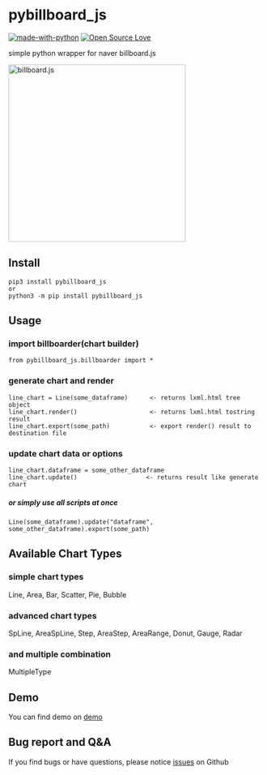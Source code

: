 # pybillboard_js

[![made-with-python](https://img.shields.io/badge/Made%20with-Python-1f425f.svg)](https://www.python.org/)
[![Open Source Love](https://badges.frapsoft.com/os/mit/mit.svg?v=102)](https://github.com/ellerbrock/open-source-badge/)

simple python wrapper for naver billboard.js

<img src="https://naver.github.io/billboard.js/img/logo/billboard.js.svg" width="350" alt="billboard.js">

## Install
```
pip3 install pybillboard_js
or
python3 -m pip install pybillboard_js
```

## Usage
### import billboarder(chart builder)
```
from pybillboard_js.billboarder import *
```

### generate chart and render
```
line_chart = Line(some_dataframe)      <- returns lxml.html tree object
line_chart.render()                    <- returns lxml.html tostring result
line_chart.export(some_path)           <- export render() result to destination file
```

### update chart data or options
```
line_chart.dataframe = some_other_dataframe
line_chart.update()                   <- returns result like generate chart
```

##### or simply use all scripts at once
```
Line(some_dataframe).update("dataframe", some_other_dataframe).export(some_path)
```

## Available Chart Types
### simple chart types
Line, Area, Bar, Scatter, Pie, Bubble

### advanced chart types
SpLine, AreaSpLine, Step, AreaStep, AreaRange, Donut, Gauge, Radar

### and multiple combination
MultipleType


## Demo
You can find demo on [demo](/demo)

## Bug report and Q&A
If you find bugs or have questions, please notice [issues](/issues) on Github
